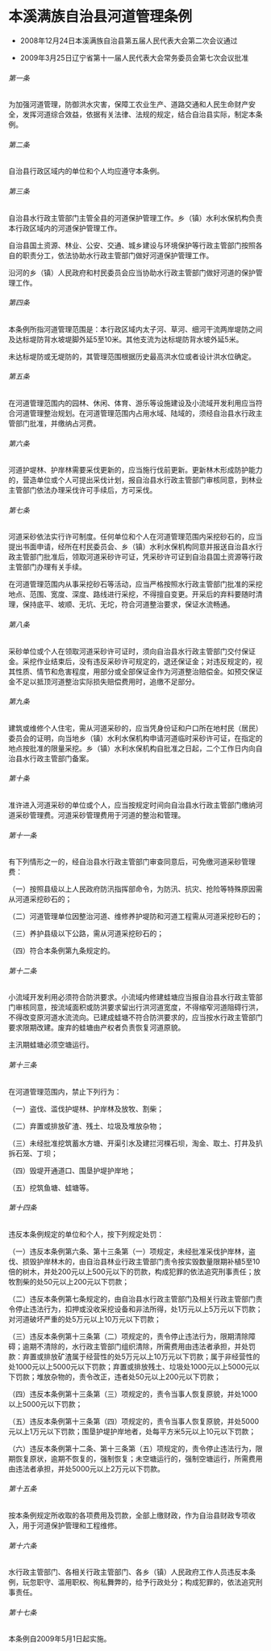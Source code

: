 # 本溪满族自治县河道管理条例

- 2008年12月24日本溪满族自治县第五届人民代表大会第二次会议通过

- 2009年3月25日辽宁省第十一届人民代表大会常务委员会第七次会议批准

<!-- INFO END -->

###### 第一条

为加强河道管理，防御洪水灾害，保障工农业生产、道路交通和人民生命财产安全，发挥河道综合效益，依据有关法律、法规的规定，结合自治县实际，制定本条例。

###### 第二条

自治县行政区域内的单位和个人均应遵守本条例。

###### 第三条

自治县水行政主管部门主管全县的河道保护管理工作。乡（镇）水利水保机构负责本行政区域内的河道保护管理工作。

自治县国土资源、林业、公安、交通、城乡建设与环境保护等行政主管部门按照各自的职责分工，依法协助水行政主管部门做好河道保护管理工作。

沿河的乡（镇）人民政府和村民委员会应当协助水行政主管部门做好河道的保护管理工作。

###### 第四条

本条例所指河道管理范围是：本行政区域内太子河、草河、细河干流两岸堤防之间及达标堤防背水坡堤脚外延5至10米。其他支流为达标堤防背水坡外延5米。

未达标堤防或无堤防的，其管理范围根据历史最高洪水位或者设计洪水位确定。

###### 第五条

在河道管理范围内的园林、休闲、体育、游乐等设施建设及小流域开发利用应当符合河道管理整治规划。在河道管理范围内占用水域、陆域的，须经自治县水行政主管部门批准，并缴纳占河费。

###### 第六条

河道护堤林、护岸林需要采伐更新的，应当施行伐前更新。更新林木形成防护能力的，营造单位或个人可提出采伐计划，报自治县水行政主管部门审核同意，到林业主管部门依法办理采伐许可手续后，方可采伐。

###### 第七条

河道采砂依法实行许可制度。任何单位和个人在河道管理范围内采挖砂石的，应当提出书面申请，经所在村民委员会、乡（镇）水利水保机构同意并报送自治县水行政主管部门批准后，领取河道采砂许可证，凭采砂许可证到自治县国土资源等行政主管部门办理有关手续。

在河道管理范围内从事采挖砂石等活动，应当严格按照水行政主管部门批准的采挖地点、范围、宽度、深度、路线进行采挖，不得擅自变更。开采后的弃料要随时清理，保持底平、坡顺、无坑、无坨，符合河道整治要求，保证水流畅通。

###### 第八条

采砂单位或个人在领取河道采砂许可证时，须向自治县水行政主管部门交付保证金。采挖作业结束后，没有违反采砂许可规定的，退还保证金；对违反规定的，视其性质、情节和危害程度，用部分或全部保证金作为河道整治赔偿金。如预交保证金不足以抵顶河道整治实际损失赔偿费用时，追缴不足部分。

###### 第九条

建筑或维修个人住宅，需从河道采砂的，应当凭身份证和户口所在地村民（居民）委员会的证明，向当地乡（镇）水利水保机构申请河道临时采砂许可证，在指定的地点按批准的限量采挖。乡（镇）水利水保机构自批准之日起，二个工作日内向自治县水行政主管部门备案。

###### 第十条

准许进入河道采砂的单位或个人，应当按规定时间向自治县水行政主管部门缴纳河道采砂管理费。河道采砂管理费用于河道的整治和管理。

###### 第十一条

有下列情形之一的，经自治县水行政主管部门审查同意后，可免缴河道采砂管理费：

（一）按照县级以上人民政府防汛指挥部命令，为防汛、抗灾、抢险等特殊原因需从河道采挖砂石的；

（二）河道管理单位因整治河道、维修养护堤防和河道工程需从河道采挖砂石的；

（三）养护县级以下公路，需从河道采挖砂石的；

（四）符合本条例第九条规定的。

###### 第十二条

小流域开发利用必须符合防洪要求。小流域内修建蛙塘应当报自治县水行政主管部门审核同意，按流域面积或防洪要求留出行洪河道宽度，不得缩窄河道阻碍行洪，不得改变原河道水流流向。已建成蛙塘不符合防洪要求的，应当按水行政主管部门要求限期改建。废弃的蛙塘由产权者负责恢复河道原貌。

主汛期蛙塘必须空塘运行。

###### 第十三条

在河道管理范围内，禁止下列行为：

（一）盗伐、滥伐护堤林、护岸林及放牧、割柴；

（二）弃置或排放矿渣、残土、垃圾及堆放杂物；

（三）未经批准挖筑蓄水方塘、开渠引水及建拦河棵石坝，淘金、取土、打井及扒拆石笼、丁坝；

（四）毁堤开通道口、围垦护堤护岸地；

（五）挖筑鱼塘、蛙塘等。

###### 第十四条

违反本条例规定的单位和个人，按下列规定处罚：

（一）违反本条例第六条、第十三条第（一）项规定，未经批准采伐护岸林，盗伐、损毁护岸林木的，由自治县林业行政主管部门责令按实毁数量限期补植5至10倍的树木，并处200元以上500元以下的罚款，构成犯罪的依法追究刑事责任；放牧割柴的处50元以上200元以下罚款；

（二）违反本条例第七条规定的，由自治县水行政主管部门及相关行政主管部门责令停止违法行为，扣押或没收采挖设备和非法所得，处1万元以上5万元以下罚款；对河道破坏严重的处5万元以上10万元以下罚款；

（三）违反本条例第十三条第（二）项规定的，责令停止违法行为，限期清除障碍；逾期不清除的，水行政主管部门组织清除，所需费用由违法者承担，并处罚款：弃置或排放矿渣属于经营性的处5万元以上10万元以下罚款；属于非经营性的处1000元以上5000元以下罚款；弃置或排放残土、垃圾处1000元以上5000元以下罚款；堆放杂物的，责令改正，违者处50元以上200元以下罚款；

（四）违反本条例第十三条第（三）项规定的，责令当事人恢复原貌，并处1000以上5000元以下罚款；

（五）违反本条例第十三条第（四）项规定的，责令当事人恢复原貌，并处5000元以上1万元以下罚款；围垦护堤护岸地者，处每平方米5元以上10元以下罚款；

（六）违反本条例第十二条、第十三条第（五）项规定的，责令停止违法行为，限期恢复原状，逾期不恢复的，强制恢复；未空塘运行的，强制空塘运行，所需费用由违法者承担，并处5000元以上2万元以下罚款。

###### 第十五条

按本条例规定所收取的各项费用及罚款，全部上缴财政，作为自治县财政专项收入，用于河道保护管理和工程维修。

###### 第十六条

水行政主管部门、各相关行政主管部门、各乡（镇）人民政府工作人员违反本条例，玩忽职守、滥用职权、徇私舞弊的，给予行政处分；构成犯罪的，依法追究刑事责任。

###### 第十七条

本条例自2009年5月1日起实施。
